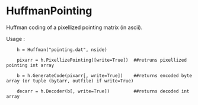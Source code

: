 # HuffmanPointing

Huffman coding of a pixellized pointing matrix (in ascii).

Usage :

        h = Huffman("pointing.dat", nside)
        
        pixarr = h.PixellizePointing([write=True])  ##retruns pixellized pointing int array
        
        b = h.GenerateCode(pixarr[, write=True])    ##returns encoded byte array (or tuple (bytarr, outfile) if write=True)
        
        decarr = h.Decoder(b[, write=True])         ##returns decoded int array
        
